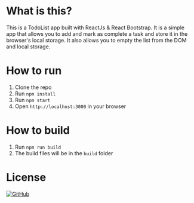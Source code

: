 # What is this?

This is a TodoList app built with ReactJs & React Bootstrap. It is a simple app that allows you to add and mark as complete a task and store it in the browser's local storage. It also allows you to empty the list from the DOM and local storage.

# How to run

1. Clone the repo
2. Run `npm install`
3. Run `npm start`
4. Open `http://localhost:3000` in your browser

# How to build

1. Run `npm run build`
2. The build files will be in the `build` folder

# License

[![GitHub](https://img.shields.io/github/license/ItzAymvn/TodoList-react?style=for-the-badge)](./LICENSE)
